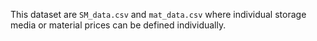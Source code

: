 This dataset are `SM_data.csv` and `mat_data.csv` where individual storage media or material prices can be defined individually.